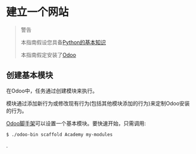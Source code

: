 # 建立一个网站

> 警告
>
> 本指南假设您具备[Python的基本知识]()
>
> 本指南假定安装了[Odoo]()

## 创建基本模块

在Odoo中，任务通过创建模块来执行。

模块通过添加新行为或修改现有行为(包括其他模块添加的行为)来定制Odoo安装的行为。

[Odoo脚手架]()可以设置一个基本模块。要快速开始，只需调用:

```shell
$ ./odoo-bin scaffold Academy my-modules
```
.

